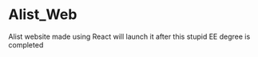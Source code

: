 # Alist_Web
Alist website made using React will launch it after this stupid EE degree is completed 
